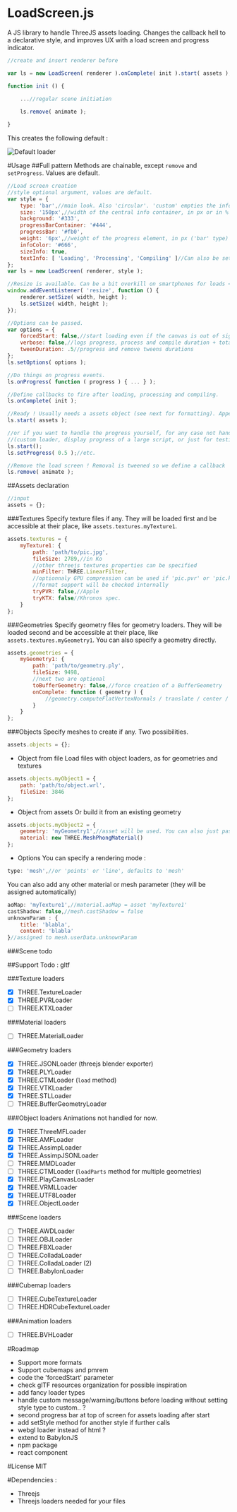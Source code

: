 # LoadScreen.js
A JS library to handle ThreeJS assets loading.
Changes the callback hell to a declarative style, and improves UX with a load screen and progress indicator.

```js
//create and insert renderer before

var ls = new LoadScreen( renderer ).onComplete( init ).start( assets );

function init () {
    
    ...//regular scene initiation

    ls.remove( animate );

}
```
This creates the following default :

![Default loader](https://github.com/Astrak/LoadScreen.js/blob/master/default_loader.gif)

#Usage
##Full pattern
Methods are chainable, except `remove` and `setProgress`. Values are default.
```js
//Load screen creation
//style optional argument, values are default.
var style = {
    type: 'bar',//main look. Also 'circular'. 'custom' empties the info container and lets you fill it
    size: '150px',//width of the central info container, in px or in %
    background: '#333',
    progressBarContainer: '#444',
    progressBar: '#fb0',
    weight: '6px',//weight of the progress element, in px ('bar' type) or svg units ('circular')
    infoColor: '#666',
    sizeInfo: true,
    textInfo: [ 'Loading', 'Processing', 'Compiling' ]//Can also be set to a single string or to false
};
var ls = new LoadScreen( renderer, style );

//Resize is available. Can be a bit overkill on smartphones for loads < 5-6 seconds.
window.addEventListener( 'resize', function () { 
	renderer.setSize( width, height ); 
	ls.setSize( width, height ); 
});

//Options can be passed.
var options = {
    forcedStart: false,//start loading even if the canvas is out of sight (usually bad practice)
    verbose: false,//logs progress, process and compile duration + total load screen duration
    tweenDuration: .5//progress and remove tweens durations
};
ls.setOptions( options );

//Do things on progress events.
ls.onProgress( function ( progress ) { ... } );

//Define callbacks to fire after loading, processing and compiling.
ls.onComplete( init );

//Ready ! Usually needs a assets object (see next for formatting). Appends infos to overlay.
ls.start( assets );

//or if you want to handle the progress yourself, for any case not handled in the library
//(custom loader, display progress of a large script, or just for testing).
ls.start();
ls.setProgress( 0.5 );//etc.

//Remove the load screen ! Removal is tweened so we define a callback
ls.remove( animate );
```

##Assets declaration
```js
//input
assets = {};
```

###Textures
Specify texture files if any. They will be loaded first and be accessible at their place, like `assets.textures.myTexture1`.
```js
assets.textures = {
    myTexture1: { 
        path: 'path/to/pic.jpg',
        fileSize: 2789,//in Ko
        //other threejs textures properties can be specified
        minFilter: THREE.LinearFilter,
        //optionnaly GPU compression can be used if 'pic.pvr' or 'pic.ktx' exist
        //format support will be checked internally
        tryPVR: false,//Apple
        tryKTX: false//Khronos spec.
    }
};
```

###Geometries
Specify geometry files for geometry loaders. They will be loaded second and be accessible at their place, like `assets.textures.myGeometry1`. You can also specify a geometry directly.
```js
assets.geometries = {
    myGeometry1: {
        path: 'path/to/geometry.ply',
        fileSize: 9498,
        //next two are optional
        toBufferGeometry: false,//force creation of a BufferGeometry
        onComplete: function ( geometry ) {
            //geometry.computeFlatVertexNormals / translate / center / merge / addAttribute...
        }
    }
};
```

###Objects
Specify meshes to create if any. Two possibilities.
```js
assets.objects = {};
```

* Object from file
Load files with object loaders, as for geometries and textures
```js
assets.objects.myObject1 = {
    path: 'path/to/object.wrl',
    fileSize: 3846
};
```

* Object from assets
Or build it from an existing geometry
```js
assets.objects.myObject2 = {
    geometry: 'myGeometry1',//asset will be used. You can also just pass a geometry instance.
    material: new THREE.MeshPhongMaterial()
};
```

* Options
You can specify a rendering mode :
```js
type: 'mesh',//or 'points' or 'line', defaults to 'mesh'
```

You can also add any other material or mesh parameter (they will be assigned automatically)
```js
aoMap: 'myTexture1',//material.aoMap = asset 'myTexture1'
castShadow: false,//mesh.castShadow = false
unknownParam : { 
    title: 'blabla', 
    content: 'blabla' 
}//assigned to mesh.userData.unknownParam
```

###Scene
todo

##Support
Todo : gltf

###Texture loaders
- [x] THREE.TextureLoader
- [x] THREE.PVRLoader
- [ ] THREE.KTXLoader

###Material loaders
- [ ] THREE.MaterialLoader

###Geometry loaders
- [x] THREE.JSONLoader (threejs blender exporter)
- [x] THREE.PLYLoader
- [x] THREE.CTMLoader (`load` method)
- [x] THREE.VTKLoader
- [x] THREE.STLLoader
- [ ] THREE.BufferGeometryLoader

###Object loaders
Animations not handled for now.
- [x] THREE.ThreeMFLoader
- [x] THREE.AMFLoader
- [x] THREE.AssimpLoader
- [x] THREE.AssimpJSONLoader
- [ ] THREE.MMDLoader
- [ ] THREE.CTMLoader (`loadParts` method for multiple geometries)
- [x] THREE.PlayCanvasLoader
- [x] THREE.VRMLLoader
- [x] THREE.UTF8Loader
- [x] THREE.ObjectLoader

###Scene loaders
- [ ] THREE.AWDLoader
- [ ] THREE.OBJLoader
- [ ] THREE.FBXLoader
- [ ] THREE.ColladaLoader
- [ ] THREE.ColladaLoader (2)
- [ ] THREE.BabylonLoader

###Cubemap loaders
- [ ] THREE.CubeTextureLoader
- [ ] THREE.HDRCubeTextureLoader

###Animation loaders
- [ ] THREE.BVHLoader

#Roadmap
* Support more formats
* Support cubemaps and pmrem
* code the 'forcedStart' parameter
* check glTF resources organization for possible inspiration
* add fancy loader types
* handle custom message/warning/buttons before loading without setting style type to custom.. ?
* second progress bar at top of screen for assets loading after start
* add setStyle method for another style if further calls
* webgl loader instead of html ?
* extend to BabylonJS
* npm package
* react component

#License
MIT

#Dependencies : 
* Threejs
* Threejs loaders needed for your files
